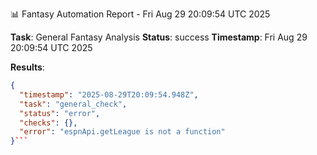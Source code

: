 📊 Fantasy Automation Report - Fri Aug 29 20:09:54 UTC 2025

**Task**: General Fantasy Analysis
**Status**: success
**Timestamp**: Fri Aug 29 20:09:54 UTC 2025

**Results**:
```json
{
  "timestamp": "2025-08-29T20:09:54.948Z",
  "task": "general_check",
  "status": "error",
  "checks": {},
  "error": "espnApi.getLeague is not a function"
}```
